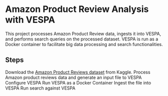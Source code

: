 # Amazon Product Review Analysis with VESPA

This project processes Amazon Product Review data, ingests it into VESPA, and performs search queries on the processed dataset. VESPA is run as a Docker container to facilitate big data processing and search functionalities.


## Steps
Download the [Amazon Product Reviews dataset](https://www.kaggle.com/datasets/yasserh/amazon-product-reviews-dataset?resource=download) from Kaggle.
Process Amazon product reviews data and generate an input file to VESPA
Configure VESPA
Run VESPA as a Docker Container
Ingest the file into VESPA
Run search against VESPA
